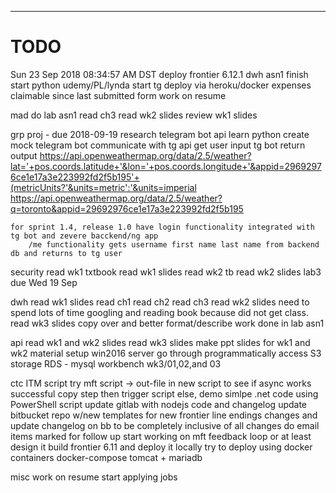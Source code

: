 -----------------------------------------------------------------------------------------
# TODO
Sun 23 Sep 2018 08:34:57 AM DST
deploy frontier 6.12.1
dwh asn1 finish
start python udemy/PL/lynda
start tg deploy via heroku/docker
expenses claimable since last submitted form
work on resume


mad
	do lab asn1
	read ch3
	read wk2 slides
	review wk1 slides

grp proj - due 2018-09-19
	research telegram bot api
	learn python
	create mock telegram bot
		communicate with tg api
		get user input
		tg bot return output
			https://api.openweathermap.org/data/2.5/weather?lat='+pos.coords.latitude+'&lon='+pos.coords.longitude+'&appid=29692976ce1e17a3e223992fd2f5b195'+(metricUnits?'&units=metric':'&units=imperial
			https://api.openweathermap.org/data/2.5/weather?q=toronto&appid=29692976ce1e17a3e223992fd2f5b195

	for sprint 1.4, release 1.0 have login functionality integrated with tg bot and zevere bacckend/ng app
		/me functionality gets username first name last name from backend db and returns to tg user

security
	read wk1 txtbook
	read wk1 slides
	read wk2 tb
	read wk2 slides
	lab3 due Wed 19 Sep

dwh
	read wk1 slides
	read ch1
	read ch2
	read ch3
	read wk2 slides
		need to spend lots of time googling and reading book because did not get class.
	read wk3 slides
	copy over and better format/describe work done in lab asn1

api
	read wk1 and wk2 slides
	read wk3 slides
		make ppt slides for wk1 and wk2 material
			setup win2016 server
			go through programmatically access S3 storage
			RDS - mysql workbench
				wk3/01,02,and 03

ctc
	ITM script
	try mft
		script -> out-file in new script to see if async works
			successful copy step then trigger script
		else, demo simlpe .net code using PowerShell script
	update gitlab with nodejs code and changelog
	update bitbucket repo w/new templates for new frontier line endings changes and update changelog on bb to be completely inclusive of all changes
	do email items marked for follow up
	start working on mft feedback loop
		or at least design it
	build frontier 6.11 and deploy it locally
		try to deploy using docker containers
			docker-compose tomcat + mariadb

misc
	work on resume
	start applying jobs


